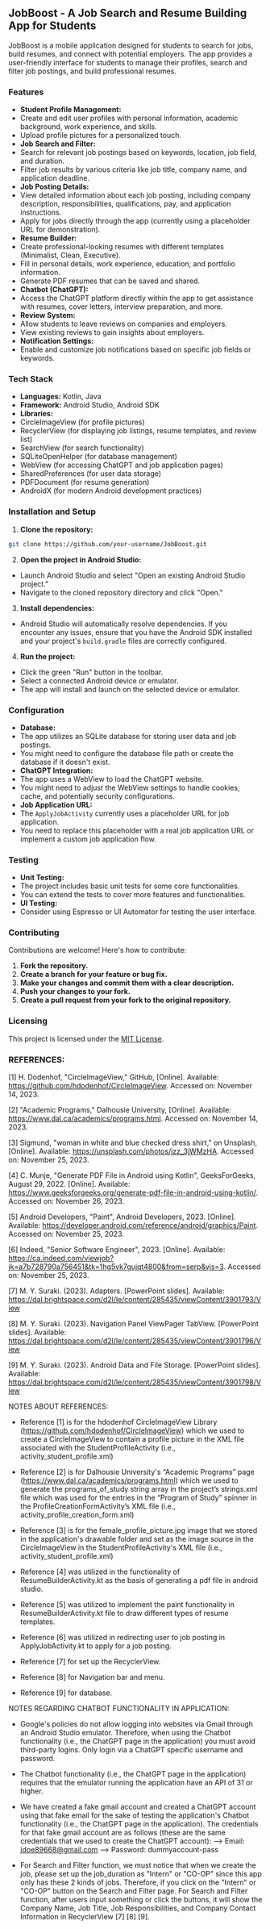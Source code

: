 ## JobBoost - A Job Search and Resume Building App for Students

JobBoost is a mobile application designed for students to search for jobs, build resumes, and connect with potential
employers. The app provides a user-friendly interface for students to manage their profiles, search and filter job
postings, and build professional resumes.

### Features

* **Student Profile Management:**
* Create and edit user profiles with personal information, academic background, work experience, and skills.
* Upload profile pictures for a personalized touch.
* **Job Search and Filter:**
* Search for relevant job postings based on keywords, location, job field, and duration.
* Filter job results by various criteria like job title, company name, and application deadline.
* **Job Posting Details:**
* View detailed information about each job posting, including company description, responsibilities, qualifications,
pay, and application instructions.
* Apply for jobs directly through the app (currently using a placeholder URL for demonstration).
* **Resume Builder:**
* Create professional-looking resumes with different templates (Minimalist, Clean, Executive).
* Fill in personal details, work experience, education, and portfolio information.
* Generate PDF resumes that can be saved and shared.
* **Chatbot (ChatGPT):**
* Access the ChatGPT platform directly within the app to get assistance with resumes, cover letters, interview
preparation, and more.
* **Review System:**
* Allow students to leave reviews on companies and employers.
* View existing reviews to gain insights about employers.
* **Notification Settings:**
* Enable and customize job notifications based on specific job fields or keywords.

### Tech Stack

* **Languages:** Kotlin, Java
* **Framework:** Android Studio, Android SDK
* **Libraries:**
* CircleImageView (for profile pictures)
* RecyclerView (for displaying job listings, resume templates, and review list)
* SearchView (for search functionality)
* SQLiteOpenHelper (for database management)
* WebView (for accessing ChatGPT and job application pages)
* SharedPreferences (for user data storage)
* PDFDocument (for resume generation)
* AndroidX (for modern Android development practices)

### Installation and Setup

1. **Clone the repository:**
```bash
git clone https://github.com/your-username/JobBoost.git
```
2. **Open the project in Android Studio:**
* Launch Android Studio and select "Open an existing Android Studio project."
* Navigate to the cloned repository directory and click "Open."
3. **Install dependencies:**
* Android Studio will automatically resolve dependencies. If you encounter any issues, ensure that you have the Android
SDK installed and your project's `build.gradle` files are correctly configured.
4. **Run the project:**
* Click the green "Run" button in the toolbar.
* Select a connected Android device or emulator.
* The app will install and launch on the selected device or emulator.

### Configuration

* **Database:**
* The app utilizes an SQLite database for storing user data and job postings.
* You might need to configure the database file path or create the database if it doesn't exist.
* **ChatGPT Integration:**
* The app uses a WebView to load the ChatGPT website.
* You might need to adjust the WebView settings to handle cookies, cache, and potentially security configurations.
* **Job Application URL:**
* The `ApplyJobActivity` currently uses a placeholder URL for job application.
* You need to replace this placeholder with a real job application URL or implement a custom job application flow.

### Testing

* **Unit Testing:**
* The project includes basic unit tests for some core functionalities.
* You can extend the tests to cover more features and functionalities.
* **UI Testing:**
* Consider using Espresso or UI Automator for testing the user interface.

### Contributing

Contributions are welcome! Here's how to contribute:

1. **Fork the repository.**
2. **Create a branch for your feature or bug fix.**
3. **Make your changes and commit them with a clear description.**
4. **Push your changes to your fork.**
5. **Create a pull request from your fork to the original repository.**

### Licensing

This project is licensed under the [MIT License](LICENSE).

### REFERENCES:

[1] H. Dodenhof, "CircleImageView," GitHub, [Online]. Available: https://github.com/hdodenhof/CircleImageView. Accessed on: November 14, 2023.

[2] "Academic Programs," Dalhousie University, [Online]. Available: https://www.dal.ca/academics/programs.html. Accessed on: November 14, 2023.

[3] Sigmund, "woman in white and blue checked dress shirt," on Unsplash, [Online]. Available: https://unsplash.com/photos/jzz_3jWMzHA. Accessed on: November 25, 2023.

[4] C. Munje, "Generate PDF File in Android using Kotlin", GeeksForGeeks, August 29, 2022. [Online]. Available: https://www.geeksforgeeks.org/generate-pdf-file-in-android-using-kotlin/. Accessed on: November 26, 2023.

[5] Android Developers, "Paint", Android Developers, 2023. [Online]. Available: https://developer.android.com/reference/android/graphics/Paint. Accessed on: November 25, 2023.

[6] Indeed, "Senior Software Engineer", 2023. [Online]. Available: https://ca.indeed.com/viewjob?jk=a7b728790a756451&tk=1hg5vk7gujqt4800&from=serp&vjs=3. Accessed on: November 25, 2023.

[7] M. Y. Suraki. (2023). Adapters. [PowerPoint slides]. Available: https://dal.brightspace.com/d2l/le/content/285435/viewContent/3901793/View

[8] M. Y. Suraki. (2023). Navigation Panel ViewPager TabView. [PowerPoint slides]. Available: https://dal.brightspace.com/d2l/le/content/285435/viewContent/3901796/View

[9] M. Y. Suraki. (2023). Android Data and File Storage. [PowerPoint slides]. Available: https://dal.brightspace.com/d2l/le/content/285435/viewContent/3901798/View


NOTES ABOUT REFERENCES:
- Reference [1] is for the hdodenhof CircleImageView Library (https://github.com/hdodenhof/CircleImageView) which we used to create a CircleImageView to contain a profile picture in the XML file associated with the StudentProfileActivity (i.e., activity_student_profile.xml)

- Reference [2] is for Dalhousie University's “Academic Programs” page (https://www.dal.ca/academics/programs.html) which we used to generate the programs_of_study string array in the project’s strings.xml file which was used for the entries in the “Program of Study” spinner in the ProfileCreationFormActivity’s XML file (i.e., activity_profile_creation_form.xml) 

- Reference [3] is for the female_profile_picture.jpg image that we stored in the application's drawable folder and set as the image source in the CircleImageView in the StudentProfileActivity's XML file (i.e., activity_student_profile.xml)

- Reference [4] was utilized in the functionality of ResumeBuilderActivity.kt as the basis of generating a pdf file in android studio.

- Reference [5] was utilized to implement the paint functionality in ResumeBuilderActivity.kt file to draw different types of resume templates.

- Reference [6] was utilized in redirecting user to job posting in ApplyJobActivity.kt to apply for a job posting. 

- Reference [7] for set up the RecyclerView.

- Reference [8] for Navigation bar and menu.

- Reference [9] for database.


NOTES REGARDING CHATBOT FUNCTIONALITY IN APPLICATION:
- Google's policies do not allow logging into websites via Gmail through an Android Studio emulator. Therefore, when using the Chatbot functionality (i.e., the ChatGPT page in the application) you must avoid third-party logins. Only login via a ChatGPT specific username and password.
	
- The Chatbot functionality (i.e., the ChatGPT page in the application) requires that the emulator running the application have an API of 31 or higher.  

- We have created a fake gmail account and created a ChatGPT account using that fake email for the sake of testing the application's Chatbot functionality (i.e., the ChatGPT page in the application). The credentials for that fake gmail account are as follows (these are the same credentials that we used to create the ChatGPT account):
--> Email: jdoe89668@gmail.com 
--> Password: dummyaccount-pass

- For Search and Filter function, we must notice that when we create the job, please set up the job_duration as "Intern" or "CO-OP" since this app only has these 2 kinds of jobs. Therefore, if you click on the "Intern" or "CO-OP" button on the Search and Filter page. For Search and Filter function, after users input something or click the buttons, it will show the Company Name, Job Title, Job Responsibilities, and Company Contact Information in RecyclerView [7] [8] [9].




